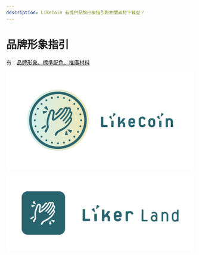 ```yaml
---
description: LikeCoin 有提供品牌形象指引和相關素材下載麼？
---
```


# 品牌形象指引

有：[品牌形象、標準配色、推廣材料](https://www.notion.so/Branding-and-Design-96b3d582c3014003985a8819b31217fa)

![](../../.gitbook/assets/likecoin_presskit_logo_fullcolor_dark.png)

![](../../.gitbook/assets/likecoin_presskit_likerland_dark.png)



